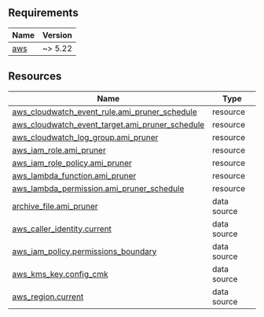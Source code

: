 <!-- BEGIN_TF_DOCS -->
<!-- GENERATED WITH `terraform-docs .`
     Manually updating the README.md will be overwritten.
     For more details, see the file '.terraform-docs.yml' or
     https://terraform-docs.io/user-guide/configuration/
-->
## Requirements

| Name | Version |
|------|---------|
| <a name="requirement_aws"></a> [aws](#requirement\_aws) | ~> 5.22 |

<!-- GENERATED WITH `terraform-docs .`
     Manually updating the README.md will be overwritten.
     For more details, see the file '.terraform-docs.yml' or
     https://terraform-docs.io/user-guide/configuration/
-->

## Resources

| Name | Type |
|------|------|
| [aws_cloudwatch_event_rule.ami_pruner_schedule](https://registry.terraform.io/providers/hashicorp/aws/latest/docs/resources/cloudwatch_event_rule) | resource |
| [aws_cloudwatch_event_target.ami_pruner_schedule](https://registry.terraform.io/providers/hashicorp/aws/latest/docs/resources/cloudwatch_event_target) | resource |
| [aws_cloudwatch_log_group.ami_pruner](https://registry.terraform.io/providers/hashicorp/aws/latest/docs/resources/cloudwatch_log_group) | resource |
| [aws_iam_role.ami_pruner](https://registry.terraform.io/providers/hashicorp/aws/latest/docs/resources/iam_role) | resource |
| [aws_iam_role_policy.ami_pruner](https://registry.terraform.io/providers/hashicorp/aws/latest/docs/resources/iam_role_policy) | resource |
| [aws_lambda_function.ami_pruner](https://registry.terraform.io/providers/hashicorp/aws/latest/docs/resources/lambda_function) | resource |
| [aws_lambda_permission.ami_pruner_schedule](https://registry.terraform.io/providers/hashicorp/aws/latest/docs/resources/lambda_permission) | resource |
| [archive_file.ami_pruner](https://registry.terraform.io/providers/hashicorp/archive/latest/docs/data-sources/file) | data source |
| [aws_caller_identity.current](https://registry.terraform.io/providers/hashicorp/aws/latest/docs/data-sources/caller_identity) | data source |
| [aws_iam_policy.permissions_boundary](https://registry.terraform.io/providers/hashicorp/aws/latest/docs/data-sources/iam_policy) | data source |
| [aws_kms_key.config_cmk](https://registry.terraform.io/providers/hashicorp/aws/latest/docs/data-sources/kms_key) | data source |
| [aws_region.current](https://registry.terraform.io/providers/hashicorp/aws/latest/docs/data-sources/region) | data source |
<!-- END_TF_DOCS -->
